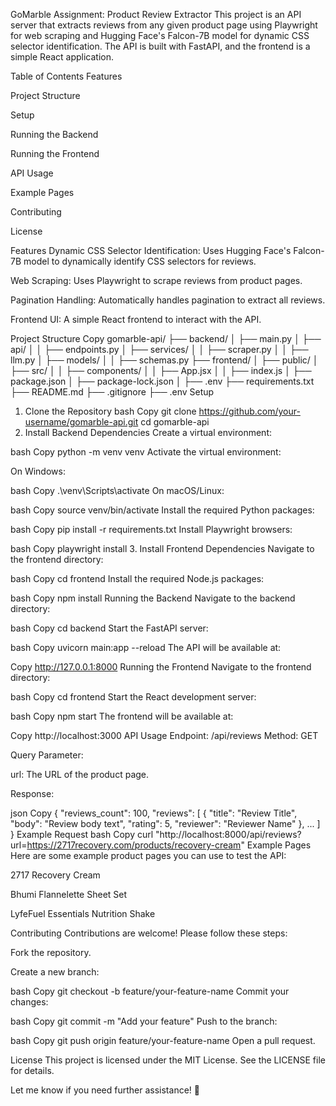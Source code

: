 GoMarble Assignment: Product Review Extractor
This project is an API server that extracts reviews from any given product page using Playwright for web scraping and Hugging Face's Falcon-7B model for dynamic CSS selector identification. The API is built with FastAPI, and the frontend is a simple React application.

Table of Contents
Features

Project Structure

Setup

Running the Backend

Running the Frontend

API Usage

Example Pages

Contributing

License

Features
Dynamic CSS Selector Identification: Uses Hugging Face's Falcon-7B model to dynamically identify CSS selectors for reviews.

Web Scraping: Uses Playwright to scrape reviews from product pages.

Pagination Handling: Automatically handles pagination to extract all reviews.

Frontend UI: A simple React frontend to interact with the API.

Project Structure
Copy
gomarble-api/
├── backend/
│   ├── main.py
│   ├── api/
│   │   ├── endpoints.py
│   ├── services/
│   │   ├── scraper.py
│   │   ├── llm.py
│   ├── models/
│   │   ├── schemas.py
├── frontend/
│   ├── public/
│   ├── src/
│   │   ├── components/
│   │   ├── App.jsx
│   │   ├── index.js
│   ├── package.json
│   ├── package-lock.json
│   ├── .env
├── requirements.txt
├── README.md
├── .gitignore
├── .env
Setup
1. Clone the Repository
bash
Copy
git clone https://github.com/your-username/gomarble-api.git
cd gomarble-api
2. Install Backend Dependencies
Create a virtual environment:

bash
Copy
python -m venv venv
Activate the virtual environment:

On Windows:

bash
Copy
.\venv\Scripts\activate
On macOS/Linux:

bash
Copy
source venv/bin/activate
Install the required Python packages:

bash
Copy
pip install -r requirements.txt
Install Playwright browsers:

bash
Copy
playwright install
3. Install Frontend Dependencies
Navigate to the frontend directory:

bash
Copy
cd frontend
Install the required Node.js packages:

bash
Copy
npm install
Running the Backend
Navigate to the backend directory:

bash
Copy
cd backend
Start the FastAPI server:

bash
Copy
uvicorn main:app --reload
The API will be available at:

Copy
http://127.0.0.1:8000
Running the Frontend
Navigate to the frontend directory:

bash
Copy
cd frontend
Start the React development server:

bash
Copy
npm start
The frontend will be available at:

Copy
http://localhost:3000
API Usage
Endpoint: /api/reviews
Method: GET

Query Parameter:

url: The URL of the product page.

Response:

json
Copy
{
  "reviews_count": 100,
  "reviews": [
    {
      "title": "Review Title",
      "body": "Review body text",
      "rating": 5,
      "reviewer": "Reviewer Name"
    },
    ...
  ]
}
Example Request
bash
Copy
curl "http://localhost:8000/api/reviews?url=https://2717recovery.com/products/recovery-cream"
Example Pages
Here are some example product pages you can use to test the API:

2717 Recovery Cream

Bhumi Flannelette Sheet Set

LyfeFuel Essentials Nutrition Shake

Contributing
Contributions are welcome! Please follow these steps:

Fork the repository.

Create a new branch:

bash
Copy
git checkout -b feature/your-feature-name
Commit your changes:

bash
Copy
git commit -m "Add your feature"
Push to the branch:

bash
Copy
git push origin feature/your-feature-name
Open a pull request.

License
This project is licensed under the MIT License. See the LICENSE file for details.

Let me know if you need further assistance! 🚀
